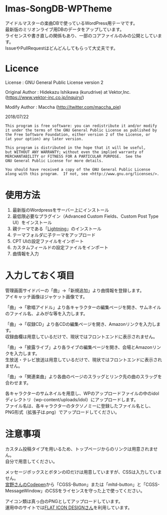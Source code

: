 # Imas-SongDB-WPTheme
アイドルマスターの楽曲DBで使っているWordPress用テーマです。  
最新版のミリオンライブ用DBのデータをアップしています。  
ライセンスや書き直しの関係もあり、一部のコアファイルのみの公開としています。  
IssueやPullRequestはどんどんしてもらって大丈夫です。
# Licence
License :  GNU General Public License version 2

Original Author : Hidekazu Ishikawa (kurudrive) at Vektor,Inc. (https://www.vektor-inc.co.jp/inquiry/)

Modify Author : Maccha (http://twitter.com/maccha_pie)

2018/07/22

    This program is free software: you can redistribute it and/or modify
    it under the terms of the GNU General Public License as published by
    the Free Software Foundation, either version 2 of the License, or
    (at your option) any later version.

    This program is distributed in the hope that it will be useful,
    but WITHOUT ANY WARRANTY; without even the implied warranty of
    MERCHANTABILITY or FITNESS FOR A PARTICULAR PURPOSE.  See the
    GNU General Public License for more details.

    You should have received a copy of the GNU General Public License
    along with this program.  If not, see <http://www.gnu.org/licenses/>.

# 使用方法
1. 最新版のWordpressをサーバー上にインストール
2. 最低限必要なプラグイン（Advanced Custom Fields、Custom Post Type UI）をインストール
3. 親テーマである「[Lightning](https://ja.wordpress.org/themes/lightning/)」のインストール
4. テーマフォルダに子テーマをアップロード
5. CPT UIの設定ファイルをインポート
6. カスタムフィールドの設定ファイルをインポート
7. 曲情報を入力

# 入力しておく項目
管理画面サイドバーの「曲」→「新規追加」より曲情報を登録します。  
アイキャッチ画像はジャケット画像です。

「曲」→「歌唱アイドル」より各キャラクターの編集ページを開き、サムネイルのファイル名、よみがな等を入力します。

「曲」→「収録CD」より各CDの編集ページを開き、Amazonリンクを入力します。  
収録曲欄は用意しているだけで、現状ではフロントエンドに表示されません。

「曲」→「披露ライブ」より各ライブの編集ページを開き、会場とAmazonリンクを入力します。  
生放送・テレビ放送は用意しているだけで、現状ではフロントエンドに表示されません。

「曲」→「関連楽曲」より各曲のページのスラッグとリンク先の曲のスラッグを合わせます。

各キャラクターのサムネイルを用意し、WPのアップロードファイルの中のidolディレクトリ（wp-content/uploads/idol）にアップロードします。  
ファイル名は、各キャラクターのタクソノミーに登録したファイル名とし、PNG形式（拡張子は.png）でアップロードしてください。
# 注意事項
カスタム投稿タイプを用いるため、トップページからのリンクは用意されません。  
自分で用意してください。

メッセージボックスとボタンのIDだけは用意していますが、CSSは入力していません。  
[宮野さんのCodepen](https://codepen.io/miyano/pens/public/)から「CGSS-Button」または「mltd-button」と「CGSS-MessageWindow」のCSSをライセンスを守った上で使ってください。

アイコン類は真っ白のPNGとしてアップロードしています。  
運用中のサイトでは[FLAT ICON DESIGNさん](http://flat-icon-design.com/)を利用しています。

